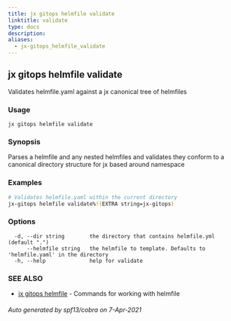 ```yaml
---
title: jx gitops helmfile validate
linktitle: validate
type: docs
description: 
aliases:
  - jx-gitops_helmfile_validate
---
```


## jx gitops helmfile validate

Validates helmfile.yaml against a jx canonical tree of helmfiles

### Usage

```
jx gitops helmfile validate
```

### Synopsis

Parses a helmfile and any nested helmfiles and validates they conform to a canonical directory structure for jx based around namespace

### Examples

  ```bash
  # Validates helmfile.yaml within the current directory
  jx-gitops helmfile validate%!(EXTRA string=jx-gitops)

  ```
### Options

```
  -d, --dir string        the directory that contains helmfile.yml (default ".")
      --helmfile string   the helmfile to template. Defaults to 'helmfile.yaml' in the directory
  -h, --help              help for validate
```

### SEE ALSO

* [jx gitops helmfile](..)	 - Commands for working with helmfile

###### Auto generated by spf13/cobra on 7-Apr-2021
